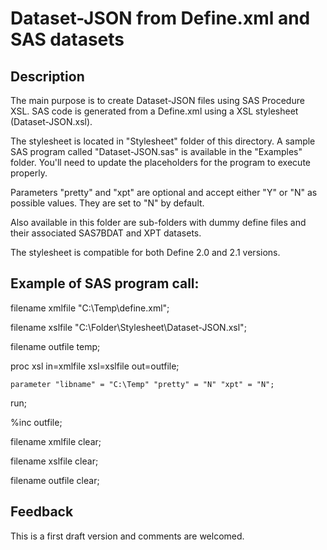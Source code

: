 # Dataset-JSON from Define.xml and SAS datasets

## Description

The main purpose is to create Dataset-JSON files using SAS Procedure XSL. SAS code is generated from a Define.xml using a XSL stylesheet (Dataset-JSON.xsl).

The stylesheet is located in "Stylesheet" folder of this directory. A sample SAS program called "Dataset-JSON.sas" is available in the "Examples" folder. You'll need to update the placeholders <Your path> for the program to execute properly. 

Parameters "pretty" and "xpt" are optional and accept either "Y" or "N" as possible values. They are set to "N" by default.

Also available in this folder are sub-folders with dummy define files and their associated SAS7BDAT and XPT datasets.

The stylesheet is compatible for both Define 2.0 and 2.1 versions.

## Example of SAS program call:

filename xmlfile "C:\Temp\define.xml";

filename xslfile "C:\Folder\Stylesheet\Dataset-JSON.xsl";

filename outfile temp;

proc xsl in=xmlfile xsl=xslfile out=outfile;

	parameter "libname" = "C:\Temp" "pretty" = "N" "xpt" = "N";

run;

%inc outfile;

filename xmlfile clear;

filename xslfile clear;

filename outfile clear;

## Feedback
This is a first draft version and comments are welcomed.
